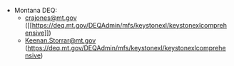 * Montana DEQ: 
    * crajones@mt.gov ([[https://deq.mt.gov/DEQAdmin/mfs/keystonexl/keystonexlcomprehensive]])
    * Keenan.Storrar@mt.gov (https://deq.mt.gov/DEQAdmin/mfs/keystonexl/keystonexlcomprehensive)